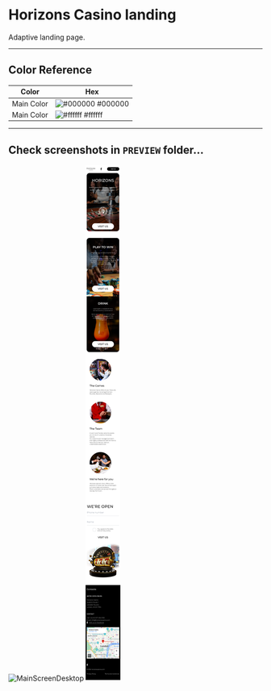 # Horizons Casino landing

Adaptive landing page.

---

## Color Reference

| Color            | Hex                                                              |
| ---------------- | ---------------------------------------------------------------- |
| Main Color | ![#000000](https://via.placeholder.com/10/000000?text=+) #000000 |
| Main Color | ![#ffffff](https://via.placeholder.com/10/ffffff?text=+) #ffffff |

---

## Check screenshots in `PREVIEW` folder... 

![MainScreenDesktop](./PREVIEW/Desktop.png)
![MainScreenMobile](./PREVIEW/Mobile.png)

